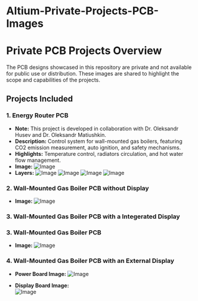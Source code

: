 # Altium-Private-Projects-PCB-Images

# Private PCB Projects Overview

The PCB designs showcased in this repository are private and not available for public use or distribution. These images are shared to highlight the scope and capabilities of the projects.

## Projects Included

### 1. Energy Router PCB  
- **Note:** This project is developed in collaboration with Dr. Oleksandr Husev and Dr. Oleksandr Matiushkin.
- **Description:** Control system for wall-mounted gas boilers, featuring CO2 emission measurement, auto ignition, and safety mechanisms.
- **Highlights:** Temperature control, radiators circulation, and hot water flow management.
- **Image:** ![Image](https://github.com/user-attachments/assets/01eeb5bd-922d-4b10-b39e-4703d2a69b77)
- **Layers:** ![Image](https://github.com/user-attachments/assets/d9ea6c5b-e7a0-4407-9282-4b8893c77a95)
![Image](https://github.com/user-attachments/assets/f8cf6126-527a-4c89-a410-3e261bd21eff)
![Image](https://github.com/user-attachments/assets/b26240c3-e349-4f8b-ab0b-e7161bf807cc)
![Image](https://github.com/user-attachments/assets/f63ab46b-c9cd-42a8-b6f0-8ac02d5e767d)

### 2. Wall-Mounted Gas Boiler PCB without Display
- **Image:** ![Image](https://github.com/user-attachments/assets/2ba80a97-81fe-4ce3-8992-2dbb2f2b2e17)

### 3. Wall-Mounted Gas Boiler PCB with a Integerated Display


### 3. Wall-Mounted Gas Boiler PCB 
- **Image:**  ![Image](https://github.com/user-attachments/assets/284048dc-8147-4bf2-9713-e40bb50ca19a)

### 4. Wall-Mounted Gas Boiler PCB with an External Display 
- **Power Board Image:** ![Image](https://github.com/user-attachments/assets/a3199459-7708-4134-9c32-35ae4f3f55e1)

- **Display Board Image:** <br />
  ![Image](https://github.com/user-attachments/assets/b7e107d8-07dc-4f33-8e3a-a6f7a73291ba)
 

